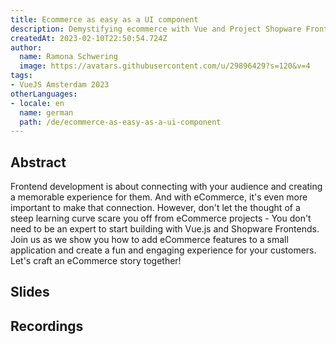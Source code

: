```yaml
---
title: Ecommerce as easy as a UI component
description: Demystifying ecommerce with Vue and Project Shopware Frontends
createdAt: 2023-02-10T22:50:54.724Z
author:
  name: Ramona Schwering
  image: https://avatars.githubusercontent.com/u/29896429?s=120&v=4
tags:
- VueJS Amsterdam 2023
otherLanguages:
- locale: en
  name: german
  path: /de/ecommerce-as-easy-as-a-ui-component
---
```


## Abstract

Frontend development is about connecting with your audience and creating a memorable experience for them. And with eCommerce, it's even more important to make that connection. However, don't let the thought of a steep learning curve scare you off from eCommerce projects - You don't need to be an expert to start building with Vue.js and Shopware Frontends. Join us as we show you how to add eCommerce features to a small application and create a fun and engaging experience for your customers. Let's craft an eCommerce story together!

## Slides

<media-grid :media="[{
name: 'Slides',
description: 'You can find the slides of the talk on speakerdeck',
url: 'https://speakerdeck.com/leichteckig/ecommerce-as-easy-as-an-ui-component'
}]"></media-grid>

## Recordings

<media-grid :media="[{
name: 'VueJS Amsterdam 2023',
url: 'https://www.youtube-nocookie.com/embed/VivLHGGds6c'
}]"></media-grid>
